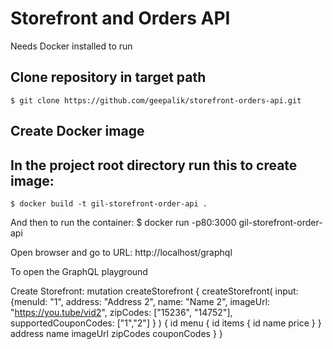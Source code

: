 # Storefront and Orders API
Needs Docker installed to run

Clone repository in target path
-----

    $ git clone https://github.com/geepalik/storefront-orders-api.git

Create Docker image
-----
In the project root directory run this to create image:
-----
    $ docker build -t gil-storefront-order-api . 

And then to run the container:
    $ docker run -p80:3000 gil-storefront-order-api

Open browser and go to URL:
    http://localhost/graphql

To open the GraphQL playground

Create Storefront:
mutation createStorefront {
  createStorefront(
    input: {menuId: "1", address: "Address 2", name: "Name 2", imageUrl: "https://you.tube/vid2", zipCodes: ["15236", "14752"], supportedCouponCodes: ["1","2"] }
  ) {
    id
    menu {
        id
      	items {
          id
          name
          price
        }
      }
    address
    name
  	imageUrl
  	zipCodes
    couponCodes
  }
}